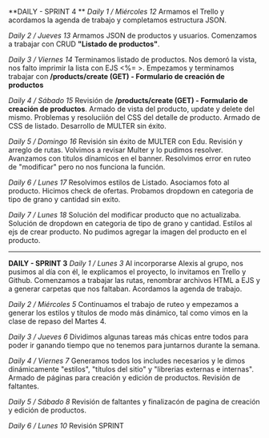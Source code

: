 **DAILY - SPRINT 4 **
*Daily 1 / Miércoles 12*
Armamos el Trello y acordamos la agenda de trabajo y completamos estructura JSON.

*Daily 2 / Jueves 13*
Armamos JSON de productos y usuarios. Comenzamos a trabajar con CRUD **"Listado de productos"**.

*Daily 3 / Viernes 14*
Terminamos listado de productos. Nos demoró la vista, nos falto imprimir la lista con EJS <%= >.
Empezamos y terminamos trabajar con **/products/create (GET) - Formulario de creación de productos**

*Daily 4 / Sábado 15*
Revisión de **/products/create (GET) - Formulario de creación de productos**. 
Armado de vista del producto, update y delete del mismo. 
Problemas y resoluciión del CSS del detalle de producto.
Armado de CSS de listado.
Desarrollo de MULTER sin éxito.

*Daily 5 / Domingo 16*
Revisión sin éxito de MULTER con Edu.
Revisión y arreglo de rutas.
Volvimos a revisar Multer y lo pudimos resolver. 
Avanzamos con titulos dínamicos en el banner.
Resolvimos error en ruteo de "modificar" pero no nos funciona la función.

*Daily 6 / Lunes 17*
Resolvimos estilos de Listado.
Asociamos foto al producto.
Hicimos check de ofertas.
Probamos dropdown en categoria de tipo de grano y cantidad sin exito.


*Daily 7 / Lunes 18*
Solución del modificar producto que no actualizaba.
Solución de dropdown en categoria de tipo de grano y cantidad.
Estilos al ejs de crear producto.
No pudimos agregar la imagen del producto en el producto.


-------------------------------------------

**DAILY - SPRINT 3** 
*Daily 1 / Lunes 3*
Al incorporarse Alexis al grupo, nos pusimos al día con él, le explicamos el proyecto, lo invitamos en Trello y Github.
Comenzamos a trabajar las rutas, renombrar archivos HTML a EJS y a generar carpetas que nos faltaban.
Acordamos la agenda de trabajo.

*Daily 2 / Miércoles 5*
Continuamos el trabajo  de ruteo y empezamos a generar los estilos y títulos de modo más dinámico, tal como vimos en la clase de repaso del Martes 4. 

*Daily 3 / Jueves 6*
Dividimos algunas tareas más chicas entre todos para poder ir ganando tiempo que no tenemos para juntarnos durante la semana.

*Daily 4 / Viernes 7*
Generamos todos los includes necesarios y le dimos dinámicamente "estilos", "títulos del sitio" y "librerias externas e internas".
Armado de páginas para creación y edición de productos. 
Revisión de faltantes.

*Daily 5 / Sábado 8*
Revisión de faltantes y finalizacón  de pagina de creación y edición de productos. 

*Daily 6 / Lunes 10*
Revisión SPRINT 